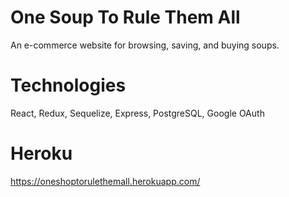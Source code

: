 # One Soup To Rule Them All

An e-commerce website for browsing, saving, and buying soups.

# Technologies 

React, Redux, Sequelize, Express, PostgreSQL, Google OAuth

# Heroku

https://oneshoptorulethemall.herokuapp.com/
